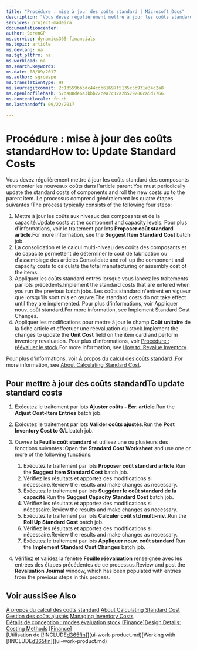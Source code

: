 ```yaml
---
title: "Procédure : mise à jour des coûts standard | Microsoft Docs"
description: "Vous devez régulièrement mettre à jour les coûts standard des composants et remonter les nouveaux coûts dans l'article parent."
services: project-madeira
documentationcenter: 
author: SorenGP
ms.service: dynamics365-financials
ms.topic: article
ms.devlang: na
ms.tgt_pltfrm: na
ms.workload: na
ms.search.keywords: 
ms.date: 08/09/2017
ms.author: sgroespe
ms.translationtype: HT
ms.sourcegitcommit: 2c13559bb3dc44cdb61697f5135c5b931e34d2a8
ms.openlocfilehash: 57da88de6a3bbb22cea7c12a2b579206ca5d7766
ms.contentlocale: fr-ch
ms.lasthandoff: 09/22/2017

---
```

# <a name="how-to-update-standard-costs"></a><span data-ttu-id="d4658-103">Procédure : mise à jour des coûts standard</span><span class="sxs-lookup"><span data-stu-id="d4658-103">How to: Update Standard Costs</span></span>
<span data-ttu-id="d4658-104">Vous devez régulièrement mettre à jour les coûts standard des composants et remonter les nouveaux coûts dans l'article parent.</span><span class="sxs-lookup"><span data-stu-id="d4658-104">You must periodically update the standard costs of components and roll the new costs up to the parent item.</span></span> <span data-ttu-id="d4658-105">Le processus comprend généralement les quatre étapes suivantes :</span><span class="sxs-lookup"><span data-stu-id="d4658-105">The process typically consists of the following four steps:</span></span>  

1.  <span data-ttu-id="d4658-106">Mettre à jour les coûts aux niveaux des composants et de la capacité.</span><span class="sxs-lookup"><span data-stu-id="d4658-106">Update costs at the component and capacity levels.</span></span> <span data-ttu-id="d4658-107">Pour plus d'informations, voir le traitement par lots **Proposer coût standard article**.</span><span class="sxs-lookup"><span data-stu-id="d4658-107">For more information, see the **Suggest Item Standard Cost** batch job.</span></span>  
2.  <span data-ttu-id="d4658-108">La consolidation et le calcul multi-niveau des coûts des composants et de capacité permettent de déterminer le coût de fabrication ou d'assemblage des articles.</span><span class="sxs-lookup"><span data-stu-id="d4658-108">Consolidate and roll up the component and capacity costs to calculate the total manufacturing or assembly cost of the items.</span></span>  
3.  <span data-ttu-id="d4658-109">Appliquer les coûts standard entrés lorsque vous lancez les traitements par lots précédents.</span><span class="sxs-lookup"><span data-stu-id="d4658-109">Implement the standard costs that are entered when you run the previous batch jobs.</span></span> <span data-ttu-id="d4658-110">Les coûts standard n'entrent en vigueur que lorsqu'ils sont mis en œuvre.</span><span class="sxs-lookup"><span data-stu-id="d4658-110">The standard costs do not take effect until they are implemented.</span></span> <span data-ttu-id="d4658-111">Pour plus d'informations, voir Appliquer nouv. coût standard.</span><span class="sxs-lookup"><span data-stu-id="d4658-111">For more information, see Implement Standard Cost Changes.</span></span>  
4.  <span data-ttu-id="d4658-112">Appliquer les modifications pour mettre à jour le champ **Coût unitaire** de la fiche article et effectuer une réévaluation du stock.</span><span class="sxs-lookup"><span data-stu-id="d4658-112">Implement the changes to update the **Unit Cost** field on the item card and perform inventory revaluation.</span></span> <span data-ttu-id="d4658-113">Pour plus d'informations, voir [Procédure : réévaluer le stock](inventory-how-revalue-inventory.md).</span><span class="sxs-lookup"><span data-stu-id="d4658-113">For more information, see [How to: Revalue Inventory](inventory-how-revalue-inventory.md).</span></span>  

<span data-ttu-id="d4658-114">Pour plus d'informations, voir [À propos du calcul des coûts standard](finance-about-calculating-standard-cost.md) .</span><span class="sxs-lookup"><span data-stu-id="d4658-114">For more information, see [About Calculating Standard Cost](finance-about-calculating-standard-cost.md).</span></span>  
## <a name="to-update-standard-costs"></a><span data-ttu-id="d4658-115">Pour mettre à jour des coûts standard</span><span class="sxs-lookup"><span data-stu-id="d4658-115">To update standard costs</span></span>  
1.  <span data-ttu-id="d4658-116">Exécutez le traitement par lots **Ajuster coûts - Écr. article**.</span><span class="sxs-lookup"><span data-stu-id="d4658-116">Run the **Adjust Cost-Item Entries** batch job.</span></span>  
2.  <span data-ttu-id="d4658-117">Exécutez le traitement par lots **Valider coûts ajustés**.</span><span class="sxs-lookup"><span data-stu-id="d4658-117">Run the **Post Inventory Cost to G/L** batch job.</span></span>  
3.  <span data-ttu-id="d4658-118">Ouvrez la **Feuille coût standard** et utilisez une ou plusieurs des fonctions suivantes :</span><span class="sxs-lookup"><span data-stu-id="d4658-118">Open the **Standard Cost Worksheet** and use one or more of the following functions:</span></span>  

    1.  <span data-ttu-id="d4658-119">Exécutez le traitement par lots **Proposer coût standard article**.</span><span class="sxs-lookup"><span data-stu-id="d4658-119">Run the **Suggest Item Standard Cost** batch job.</span></span>  
    2.  <span data-ttu-id="d4658-120">Vérifiez les résultats et apportez des modifications si nécessaire.</span><span class="sxs-lookup"><span data-stu-id="d4658-120">Review the results and make changes as necessary.</span></span>  
    3.  <span data-ttu-id="d4658-121">Exécutez le traitement par lots **Suggérer le coût standard de la capacité**.</span><span class="sxs-lookup"><span data-stu-id="d4658-121">Run the **Suggest Capacity Standard Cost** batch job.</span></span>  
    4.  <span data-ttu-id="d4658-122">Vérifiez les résultats et apportez des modifications si nécessaire.</span><span class="sxs-lookup"><span data-stu-id="d4658-122">Review the results and make changes as necessary.</span></span>
    5. <span data-ttu-id="d4658-123">Exécutez le traitement par lots **Calculer coût std multi-niv.**.</span><span class="sxs-lookup"><span data-stu-id="d4658-123">Run the **Roll Up Standard Cost** batch job.</span></span>
    6.  <span data-ttu-id="d4658-124">Vérifiez les résultats et apportez des modifications si nécessaire.</span><span class="sxs-lookup"><span data-stu-id="d4658-124">Review the results and make changes as necessary.</span></span>
    7.  <span data-ttu-id="d4658-125">Exécutez le traitement par lots **Appliquer nouv. coût standard**.</span><span class="sxs-lookup"><span data-stu-id="d4658-125">Run the **Implement Standard Cost Changes** batch job.</span></span>  
4.  <span data-ttu-id="d4658-126">Vérifiez et validez la fenêtre **Feuille réévaluation** renseignée avec les entrées des étapes précédentes de ce processus.</span><span class="sxs-lookup"><span data-stu-id="d4658-126">Review and post the **Revaluation Journal** window, which has been populated with entries from the previous steps in this process.</span></span>  

## <a name="see-also"></a><span data-ttu-id="d4658-127">Voir aussi</span><span class="sxs-lookup"><span data-stu-id="d4658-127">See Also</span></span>  
 <span data-ttu-id="d4658-128">[À propos du calcul des coûts standard](finance-about-calculating-standard-cost.md) </span><span class="sxs-lookup"><span data-stu-id="d4658-128">[About Calculating Standard Cost](finance-about-calculating-standard-cost.md) </span></span>  
 <span data-ttu-id="d4658-129">[Gestion des coûts ajustés](finance-manage-inventory-costs.md) </span><span class="sxs-lookup"><span data-stu-id="d4658-129">[Managing Inventory Costs](finance-manage-inventory-costs.md) </span></span>  
 <span data-ttu-id="d4658-130">[Détails de conception : modes évaluation stock](design-details-costing-methods.md) [[Finance](finance.md)]</span><span class="sxs-lookup"><span data-stu-id="d4658-130">[Design Details: Costing Methods](design-details-costing-methods.md) [[Finance](finance.md)]</span></span>  
 <span data-ttu-id="d4658-131">[Utilisation de [!INCLUDE[d365fin](includes/d365fin_md.md)]](ui-work-product.md)</span><span class="sxs-lookup"><span data-stu-id="d4658-131">[Working with [!INCLUDE[d365fin](includes/d365fin_md.md)]](ui-work-product.md)</span></span>  

